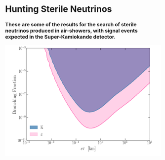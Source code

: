 # Hunting Sterile Neutrinos  

### These are some of the results for the search of sterile neutrinos produced in air-showers, with signal events expected in the Super-Kamiokande detector.

<img src="HNL_limit.png" alt="drawing" height="360" width="600"/>
